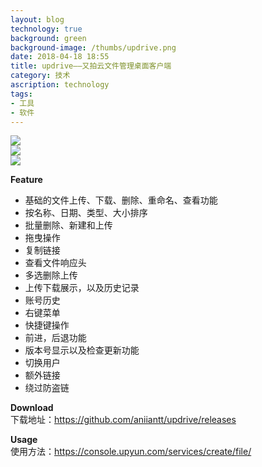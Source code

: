 ```yaml
---
layout: blog
technology: true
background: green
background-image: /thumbs/updrive.png
date: 2018-04-18 18:55
title: updrive——又拍云文件管理桌面客户端
category: 技术
ascription: technology
tags:
- 工具
- 软件
---
```


![](https://ws1.sinaimg.cn/large/c5095e03gy1fqh05ik31bj21s6178dp2.jpg)  
![](https://ws1.sinaimg.cn/large/c5095e03gy1fqh05j2p1cj21s417816c.jpg)  
![](https://ws1.sinaimg.cn/large/c5095e03gy1fqh05jk0o8j21s617cwor.jpg)  

**Feature**

 - 基础的文件上传、下载、删除、重命名、查看功能
 - 按名称、日期、类型、大小排序
 - 批量删除、新建和上传
 - 拖曳操作
 - 复制链接
 - 查看文件响应头
 - 多选删除上传
 - 上传下载展示，以及历史记录
 - 账号历史
 - 右键菜单
 - 快捷键操作
 - 前进，后退功能
 - 版本号显示以及检查更新功能
 - 切换用户
 - 额外链接
 - 绕过防盗链  

**Download**  
下载地址：https://github.com/aniiantt/updrive/releases  

**Usage**  
使用方法：https://console.upyun.com/services/create/file/